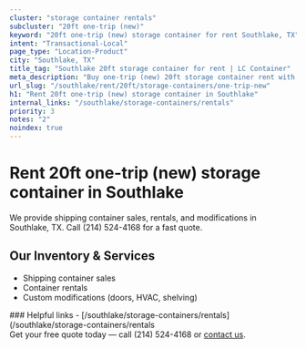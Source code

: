 ```yaml
---
cluster: "storage container rentals"
subcluster: "20ft one-trip (new)"
keyword: "20ft one-trip (new) storage container for rent Southlake, TX"
intent: "Transactional-Local"
page_type: "Location-Product"
city: "Southlake, TX"
title_tag: "Southlake 20ft storage container for rent | LC Container"
meta_description: "Buy one-trip (new) 20ft storage container rent with local delivery in Southlake, TX. LC Container — local Since 2003. Request a fast quote today."
url_slug: "/southlake/rent/20ft/storage-containers/one-trip-new"
h1: "Rent 20ft one-trip (new) storage container in Southlake"
internal_links: "/southlake/storage-containers/rentals"
priority: 3
notes: "2"
noindex: true
---
```


# Rent 20ft one-trip (new) storage container in Southlake

We provide shipping container sales, rentals, and modifications in Southlake, TX. Call (214) 524-4168 for a fast quote.

## Our Inventory & Services
- Shipping container sales
- Container rentals
- Custom modifications (doors, HVAC, shelving)

<div data-section="internal-links">
### Helpful links
- [/southlake/storage-containers/rentals](/southlake/storage-containers/rentals
</div>

<div data-section="cta">
Get your free quote today — call (214) 524-4168 or <a href="/contact">contact us</a>.
</div>

<script type="application/ld+json">{"@context":"https://schema.org","@type":"FAQPage","mainEntity":[{"@type":"Question","name":"How much does delivery cost in Southlake, TX?","acceptedAnswer":{"@type":"Answer","text":"Delivery costs vary by distance and container size. Most deliveries in Southlake, TX range from $150-$300. Call (214) 524-4168 for an exact quote based on your specific location."}},{"@type":"Question","name":"Do you offer financing or payment plans?","acceptedAnswer":{"@type":"Answer","text":"We accept major credit cards, checks, and can discuss commercial terms for bulk purchases. Call (214) 524-4168 to discuss options."}},{"@type":"Question","name":"Can you customize containers in Southlake, TX?","acceptedAnswer":{"@type":"Answer","text":"Yes — we perform modifications like doors, HVAC, insulation, and shelving. Request a custom quote at (214) 524-4168 or via our contact form."}}]}</script>
